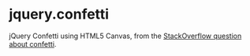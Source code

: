 # jquery.confetti

jQuery Confetti using HTML5 Canvas, from the [StackOverflow question about confetti](https://stackoverflow.com/questions/16322869/trying-to-create-a-confetti-effect-in-html5-how-do-i-get-a-different-fill-color).
